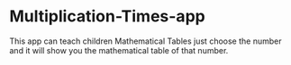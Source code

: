 # Multiplication-Times-app
This app can teach children Mathematical Tables
just choose the number and it will show you the mathematical table
of that number.
